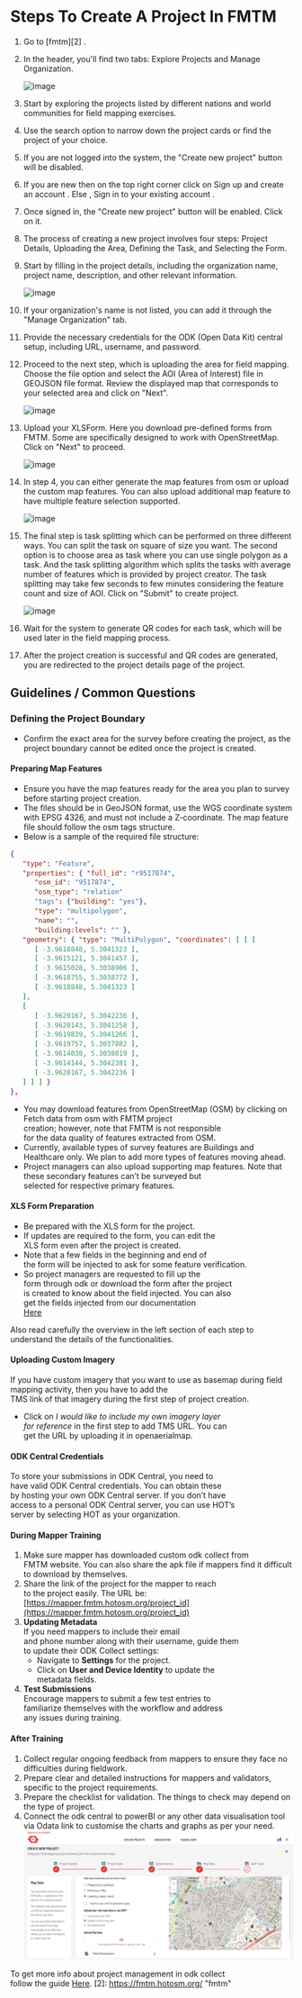 # Steps To Create A Project In FMTM

1. Go to [fmtm][2] .
2. In the header, you'll find two tabs: Explore Projects and Manage Organization.

   ![image](https://github.com/user-attachments/assets/6bf8604b-d44c-4488-a8c6-5312fb75a975)

3. Start by exploring the projects listed by different nations and world
   communities for field mapping exercises.
4. Use the search option to narrow down the project cards or find the project
   of your choice.
5. If you are not logged into the system, the "Create new project" button will
   be disabled.
6. If you are new then on the top right corner click on Sign up and create an
   account . Else , Sign in to your existing account .
7. Once signed in, the "Create new project" button will be enabled. Click on it.
8. The process of creating a new project involves four steps: Project Details,
   Uploading the Area, Defining the Task, and Selecting the Form.
9. Start by filling in the project details, including the organization name,
   project name, description, and other relevant information.

   ![image](https://github.com/user-attachments/assets/c65c4ae2-d9be-4e45-ac71-a8b5653baba3)

10. If your organization's name is not listed, you can add it through the
    "Manage Organization" tab.
11. Provide the necessary credentials for the ODK (Open Data Kit) central setup,
    including URL, username, and password.
12. Proceed to the next step, which is uploading the area for field mapping.
    Choose the file option and select the AOI (Area of Interest) file in GEOJSON
    file format.
    Review the displayed map that corresponds to your selected area and click
    on "Next".

    ![image](https://github.com/user-attachments/assets/64aeda34-c682-4fdc-8c2f-1fd83e29c61f)

13. Upload your XLSForm. Here you download pre-defined forms from FMTM.
    Some are specifically designed to work with OpenStreetMap.
    Click on "Next" to proceed.

    ![image](https://github.com/user-attachments/assets/cdf1e050-42ec-4149-bf97-0d841bc5117f)

14. In step 4, you can either generate the map features from osm or upload the
    custom map features.
    You can also upload additional map feature to have multiple feature
    selection supported.

    ![image](https://github.com/user-attachments/assets/8df7c0fc-9a14-4d2d-bfdf-9fb8d9e92b89)

15. The final step is task splitting which can be performed on three different
    ways. You can split the task on square of size you want. The second option
    is to choose area as task where you can use single polygon as a task. And
    the task splitting algorithm which splits the tasks with average number of
    features which is provided by project creator. The task splitting may take
    few seconds to few minutes considering the feature count and size of AOI.
    Click on "Submit" to create project.

    ![image](https://github.com/user-attachments/assets/7eeaf7ed-c13d-4444-aeeb-d71aed4fee8e)

16. Wait for the system to generate QR codes for each task, which will be used
    later in the field mapping process.
17. After the project creation is successful and QR codes are generated, you are
    redirected to the project details page of the project.

## Guidelines / Common Questions

### Defining the Project Boundary

- Confirm the exact area for the survey before creating
  the project, as the project boundary cannot be
  edited once the project is created.

#### Preparing Map Features

- Ensure you have the map features ready for the area
  you plan to survey before starting project creation.
- The files should be in GeoJSON format, use the WGS coordinate
  system with EPSG 4326, and must not include
  a Z-coordinate. The map feature file should follow the
  osm tags structure.
- Below is a sample of the required file structure:

```json
{
   "type": "Feature",
   "properties": { "full_id": "r9517874",
      "osm_id": "9517874",
      "osm_type": "relation"
      "tags": {"building": "yes"},
      "type": "multipolygon",
      "name": "",
      "building:levels": "" },
   "geometry": { "type": "MultiPolygon", "coordinates": [ [ [
      [ -3.9618848, 5.3041323 ],
      [ -3.9615121, 5.3041457 ],
      [ -3.9615028, 5.3038906 ],
      [ -3.9618755, 5.3038772 ],
      [ -3.9618848, 5.3041323 ]
   ],
   [
      [ -3.9620167, 5.3042236 ],
      [ -3.9620143, 5.3041258 ],
      [ -3.9619839, 5.3041266 ],
      [ -3.9619757, 5.3037882 ],
      [ -3.9614038, 5.3038019 ],
      [ -3.9614144, 5.3042381 ],
      [ -3.9620167, 5.3042236 ]
   ] ] ] }
},
```

- You may download features from OpenStreetMap (OSM)
  by clicking on Fetch data from osm with FMTM project  
  creation; however, note that FMTM is not responsible  
  for the data quality of features extracted from OSM.
- Currently, available types of survey features are Buildings
  and Healthcare only. We plan to add more types of features moving ahead.
- Project managers can also upload supporting map features.
  Note that these secondary features can’t be surveyed but  
  selected for respective primary features.

#### XLS Form Preparation

- Be prepared with the XLS form for the project.
- If updates are required to the form, you can edit the  
  XLS form even after the project is created.
- Note that a few fields in the beginning and end of  
  the form will be injected to ask for some feature verification.
- So project managers are requested to fill up the  
  form through odk or download the form after the project  
  is created to know about the field injected. You can also  
  get the fields injected from our documentation  
  [Here](https://docs.fmtm.dev/manuals/xlsform-design/#injected-fields-in-the-fmtm-xls-form)

Also read carefully the overview in the left section of
each step to understand the details of the functionalities.

#### Uploading Custom Imagery

If you have custom imagery that you want to use as basemap
during field mapping activity, then you have to add the  
TMS link of that imagery during the first step of project creation.

- Click on _I would like to include my own imagery layer  
  for reference_ in the first step to add TMS URL. You can  
  get the URL by uploading it in openaerialmap.

#### ODK Central Credentials

To store your submissions in ODK Central, you need to  
have valid ODK Central credentials. You can obtain these  
by hosting your own ODK Central server. If you don’t have  
access to a personal ODK Central server, you can use HOT’s  
server by selecting HOT as your organization.

#### During Mapper Training

1. Make sure mapper has downloaded custom odk collect from  
   FMTM website. You can also share the apk file if mappers
   find it difficult to download by themselves.
2. Share the link of the project for the mapper to reach  
   to the project easily. The URL be:
   [https://mapper.fmtm.hotosm.org/project_id](https://mapper.fmtm.hotosm.org/project_id)
3. **Updating Metadata**  
   If you need mappers to include their email  
   and phone number along with their username, guide them  
   to update their ODK Collect settings:
   - Navigate to **Settings** for the project.
   - Click on **User and Device Identity** to update the  
     metadata fields.
4. **Test Submissions**  
   Encourage mappers to submit a few test entries to  
   familiarize themselves with the workflow and address  
   any issues during training.

#### After Training

1. Collect regular ongoing feedback from mappers to ensure they face no difficulties
   during fieldwork.
2. Prepare clear and detailed instructions for mappers
   and validators, specific to the project requirements.
3. Prepare the checklist for validation. The things to
   check may depend on the type of project.
4. Connect the odk central to powerBI or any other data visualisation tool via Odata
   link to customise the charts and graphs as per your need.  
   ![odk_image](image.png)

To get more info about project management in odk collect  
follow the guide [Here](https://docs.getodk.org/collect-using/).
[2]: <https://fmtm.hotosm.org/> "fmtm"
